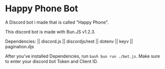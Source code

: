 # Happy Phone Bot
A Discord bot i made that is called "Happy Phone".

This discord bot is made with Bun.JS v1.2.3.

Dependencies: || discord.js || discordjs/rest || dotenv || keyv || pagination.djs

After you've installed Dependencies, run ```bash bun run ./bot.js```. Make sure to enter your discord bot Token and Client ID.